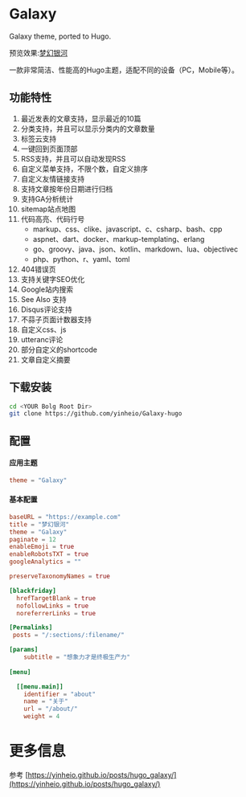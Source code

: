 # Galaxy
Galaxy theme, ported to Hugo.

预览效果:[梦幻银河](https://yinheio.github.io/)


一款非常简洁、性能高的Hugo主题，适配不同的设备（PC，Mobile等）。 

## 功能特性

1. 最近发表的文章支持，显示最近的10篇 
2. 分类支持，并且可以显示分类内的文章数量
3. 标签云支持
4. 一键回到页面顶部
5. RSS支持，并且可以自动发现RSS
6. 自定义菜单支持，不限个数，自定义排序
7. 自定义友情链接支持
8. 支持文章按年份日期进行归档
9. 支持GA分析统计
10. sitemap站点地图
11. 代码高亮、代码行号
    * markup、css、clike、javascript、c、csharp、bash、cpp
    * aspnet、dart、docker、markup-templating、erlang
    * go、groovy、java、json、kotlin、markdown、lua、objectivec
    * php、python、r、yaml、toml
12. 404错误页
13. 支持关键字SEO优化
14. Google站内搜索
15. See Also 支持
16. Disqus评论支持
17. 不蒜子页面计数器支持
18. 自定义css、js
19. utteranc评论
20. 部分自定义的shortcode
21. 文章自定义摘要

## 下载安装

```bash
cd <YOUR Bolg Root Dir>
git clone https://github.com/yinheio/Galaxy-hugo
```

## 配置

#### 应用主题

```toml
theme = "Galaxy"
```

#### 基本配置

```toml
baseURL = "https://example.com"
title = "梦幻银河"
theme = "Galaxy"
paginate = 12
enableEmoji = true
enableRobotsTXT = true
googleAnalytics = ""

preserveTaxonomyNames = true

[blackfriday]
  hrefTargetBlank = true
  nofollowLinks = true
  noreferrerLinks = true

[Permalinks]
 posts = "/:sections/:filename/"

[params]
    subtitle = "想象力才是终极生产力"  
	
[menu]

  [[menu.main]]
    identifier = "about"
    name = "关于"
    url = "/about/"
    weight = 4
```

# 更多信息

参考 [https://yinheio.github.io/posts/hugo_galaxy/](https://yinheio.github.io/posts/hugo_galaxy/)